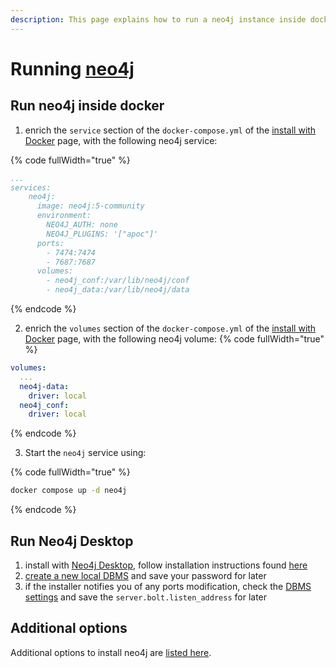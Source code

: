 ```yaml
---
description: This page explains how to run a neo4j instance inside docker. For any additional information please refer to the [neo4j documentation](https://neo4j.com/docs/getting-started/)
---
```


# Running [neo4j](https://neo4j.com/docs/)

## Run neo4j inside docker

1. enrich the `service` section of the `docker-compose.yml` of the [install with Docker](../../../local-mode/install-with-docker.md) page, with the following neo4j service: 

{% code fullWidth="true" %}
```yaml
...
services:
    neo4j:
      image: neo4j:5-community
      environment:
        NEO4J_AUTH: none
        NEO4J_PLUGINS: '["apoc"]'
      ports:
        - 7474:7474
        - 7687:7687
      volumes:
        - neo4j_conf:/var/lib/neo4j/conf
        - neo4j_data:/var/lib/neo4j/data
```
{% endcode %}

2. enrich the `volumes` section of the `docker-compose.yml` of the [install with Docker](../../../local-mode/install-with-docker.md) page, with the following neo4j volume:
{% code fullWidth="true" %}
```yaml
volumes:
  ...
  neo4j-data:
    driver: local
  neo4j_conf:
    driver: local
```
{% endcode %}

3. Start the `neo4j` service using:

{% code fullWidth="true" %}
```bash
docker compose up -d neo4j
``` 
{% endcode %}

## Run Neo4j Desktop

1. install with  [Neo4j Desktop](https://neo4j.com/docs/desktop-manual/current/), follow installation instructions found [here](https://neo4j.com/docs/desktop-manual/current/installation/)
2. [create a new local DBMS](https://neo4j.com/docs/desktop-manual/current/operations/create-dbms/) and save your password for later
3. if the installer notifies you of any ports modification, check the [DBMS settings](https://neo4j.com/docs/desktop-manual/current/visual-tour/#dbms) and save the `server.bolt.listen_address` for later  

## Additional options
Additional options to install neo4j are [listed here](https://neo4j.com/docs/operations-manual/current/installation/).